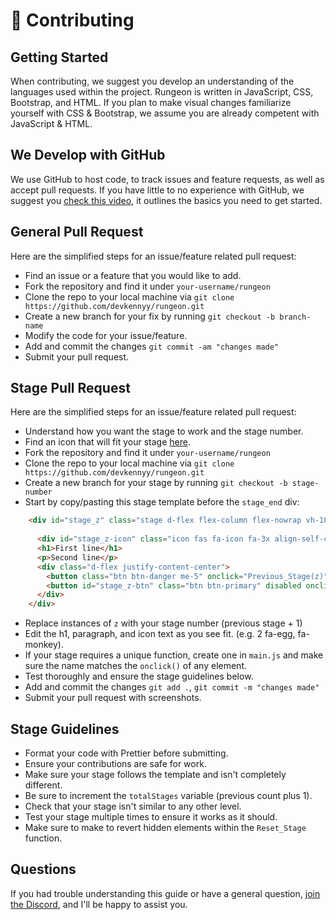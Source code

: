 # 🤗 Contributing

## Getting Started
When contributing, we suggest you develop an understanding of the languages used within the project. Rungeon is written in JavaScript, CSS, Bootstrap, and HTML. 
If you plan to make visual changes familiarize yourself with CSS & Bootstrap, we assume you are already competent with JavaScript & HTML. 

## We Develop with GitHub
We use GitHub to host code, to track issues and feature requests, as well as accept pull requests.
If you have little to no experience with GitHub, we suggest you [check this video](https://www.youtube.com/watch?v=iv8rSLsi1xo), it outlines the basics you need to get started. 

## General Pull Request
Here are the simplified steps for an issue/feature related pull request:
  - Find an issue or a feature that you would like to add.
  - Fork the repository and find it under `your-username/rungeon`
  - Clone the repo to your local machine via `git clone https://github.com/devkennyy/rungeon.git`
  - Create a new branch for your fix by running `git checkout -b branch-name`
  - Modify the code for your issue/feature. 
  - Add and commit the changes `git commit -am "changes made"`
  - Submit your pull request.

## Stage Pull Request
Here are the simplified steps for an issue/feature related pull request:
  - Understand how you want the stage to work and the stage number. 
  - Find an icon that will fit your stage [here](https://fontawesome.com/v5/cheatsheet/free/solid). 
  - Fork the repository and find it under `your-username/rungeon`
  - Clone the repo to your local machine via `git clone https://github.com/devkennyy/rungeon.git`
  - Create a new branch for your stage by running `git checkout -b stage-number`
  - Start by copy/pasting this stage template before the `stage_end` div:
```html
    <div id="stage_z" class="stage d-flex flex-column flex-nowrap vh-100 d-none">
      
      <div id="stage_z-icon" class="icon fas fa-icon fa-3x align-self-center" onclick="Stage_Specific_Function"></div>
      <h1>First line</h1>
      <p>Second line</p>
      <div class="d-flex justify-content-center">
        <button class="btn btn-danger me-5" onclick="Previous_Stage(z)">Return</button>
        <button id="stage_z-btn" class="btn btn-primary" disabled onclick="Next_Stage(z)">Continue</button>
      </div>
    </div>
```
  - Replace instances of `z` with your stage number (previous stage + 1)
  - Edit the h1, paragraph, and icon text as you see fit. (e.g. 2 fa-egg, fa-monkey). 
  - If your stage requires a unique function, create one in `main.js` and make sure the name matches the `onclick()` of any element. 
  - Test thoroughly and ensure the stage guidelines below.
  - Add and commit the changes `git add .`, `git commit -m "changes made"`
  - Submit your pull request with screenshots.

## Stage Guidelines
  - Format your code with Prettier before submitting. 
  - Ensure your contributions are safe for work. 
  - Make sure your stage follows the template and isn't completely different. 
  - Be sure to increment the `totalStages` variable (previous count plus 1). 
  - Check that your stage isn't similar to any other level. 
  - Test your stage multiple times to ensure it works as it should. 
  - Make sure to make to revert hidden elements within the `Reset_Stage` function. 

## Questions
If you had trouble understanding this guide or have a general question, [join the Discord](https://discord.gg/SFX2KSuzep), and I'll be happy to assist you. 
